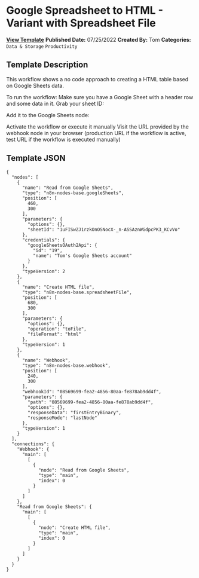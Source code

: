 # Google Spreadsheet to HTML - Variant with Spreadsheet File

**[View Template](https://n8n.io/workflows/1756-/)**  **Published Date:** 07/25/2022  **Created By:** Tom  **Categories:** `Data & Storage` `Productivity`  

## Template Description

This workflow shows a no code approach to creating a HTML table based on Google Sheets data.



To run the workflow:
Make sure you have a Google Sheet with a header row and some data  in it.
Grab your sheet ID:

Add it to the Google Sheets node:

Activate the workflow or execute it manually
Visit the URL provided by the webhook node in your browser (production URL if the workflow is active, test URL if the workflow is executed manually)

## Template JSON

```
{
  "nodes": [
    {
      "name": "Read from Google Sheets",
      "type": "n8n-nodes-base.googleSheets",
      "position": [
        460,
        300
      ],
      "parameters": {
        "options": {},
        "sheetId": "1uFISwZJ1rzkOnOSNocX-_n-ASSAznWGdpcPK3_KCvVo"
      },
      "credentials": {
        "googleSheetsOAuth2Api": {
          "id": "19",
          "name": "Tom's Google Sheets account"
        }
      },
      "typeVersion": 2
    },
    {
      "name": "Create HTML file",
      "type": "n8n-nodes-base.spreadsheetFile",
      "position": [
        680,
        300
      ],
      "parameters": {
        "options": {},
        "operation": "toFile",
        "fileFormat": "html"
      },
      "typeVersion": 1
    },
    {
      "name": "Webhook",
      "type": "n8n-nodes-base.webhook",
      "position": [
        240,
        300
      ],
      "webhookId": "08569699-fea2-4856-80aa-fe878ab9dd4f",
      "parameters": {
        "path": "08569699-fea2-4856-80aa-fe878ab9dd4f",
        "options": {},
        "responseData": "firstEntryBinary",
        "responseMode": "lastNode"
      },
      "typeVersion": 1
    }
  ],
  "connections": {
    "Webhook": {
      "main": [
        [
          {
            "node": "Read from Google Sheets",
            "type": "main",
            "index": 0
          }
        ]
      ]
    },
    "Read from Google Sheets": {
      "main": [
        [
          {
            "node": "Create HTML file",
            "type": "main",
            "index": 0
          }
        ]
      ]
    }
  }
}
```
